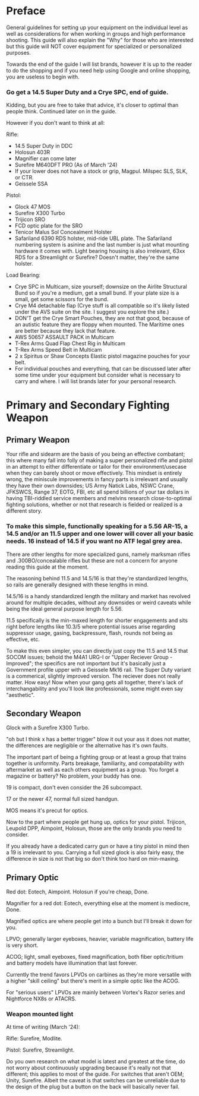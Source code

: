 # Preface
General guidelines for setting up your equipment on the individual level as well as considerations for when working in groups and high performance shooting. 
This guide will also explain the "Why" for those who are interested but this guide will NOT cover equipment for specialized or personalized purposes. 

Towards the end of the guide I will list brands, however it is up to the reader to do the shopping and if you need help using Google and online shopping, you are useless to begin with.


### Go get a 14.5 Super Duty and a Crye SPC, end of guide.

Kidding, but you are free to take that advice, it's closer to optimal than people think. Continued later on in the guide.

However if you don't want to think at all:

Rifle: 
- 14.5 Super Duty in DDC
- Holosun 403R
- Magnifier can come later
- Surefire M640DFT PRO (As of March '24)
- If your lower does not have a stock or grip, Magpul. Milspec SLS, SLK, or CTR.
- Geissele SSA 

Pistol:
- Glock 47 MOS
- Surefire X300 Turbo
- Trijicon SRO
- FCD optic plate for the SRO
- Tenicor Malus Sol Concealment Holster
- Safariland 6390 RDS holster, mid-ride UBL plate. The Safariland numbering system is asinine and the last number is just what mounting hardware it comes with. Light bearing housing is also irrelevant, 63xx RDS for a Streamlight or Surefire? Doesn't matter, they're the same holster.

Load Bearing:
- Crye SPC in Multicam, size yourself; downsize on the Airlite Structural Bund so if you're a medium, get a small bund. If your plate size is a small, get some scissors  for the bund.
- Crye M4 detachable flap (Crye stuff is all compatible so it's likely listed under the AVS suite on the site. I suggest you explore the site.)
- DON'T get the Crye Smart Pouches, they are not that good, because of an autistic feature they are floppy when mounted. The Maritime ones are better because they lack that feature.
- AWS 50657 ASSAULT PACK in Multicam 
- T-Rex Arms Quad Flap Chest Rig in Multicam
- T-Rex Arms Speed Belt in Multicam
- 2 x Spiritus or Shaw Concepts Elastic pistol magazine pouches for your belt.
- For individual pouches and everything, that can be discussed later after some time under your equipment but consider what is necessary to carry and where. I will list brands later for your personal research.



# Primary and Secondary Fighting Weapon

## Primary Weapon
Your rifle and sidearm are the basis of you being an effective combatant; this where many fall into folly of making a super personalized rifle and pistol in an attempt to either differentiate or tailor for their environment/usecase when they can barely shoot or move effectively. This mindset is entirely wrong, the miniscule improvements in fancy parts is irrelevant and usually they have their own downsides; US Army Natick Labs, NSWC Crane, JFKSWCS, Range 37, EOTG, FBI, etc all spend billions of your tax dollars in having TBI-riddled service members and melvins research close-to-optimal fighting solutions, whether or not that research is fielded or realized is a different story. 

### To make this simple, functionally speaking for a 5.56 AR-15, a 14.5 and/or an 11.5 upper and one lower will cover all your basic needs. 16 instead of 14.5 if you want no ATF legal grey area. 

There are other lengths for more specialized guns, namely marksman rifles and .300BO/concealable rifles but these are not a concern for anyone reading this guide at the moment.

The reasoning behind 11.5 and 14.5/16 is that they're standardized lengths, so rails are generally designed with these lengths in mind. 

14.5/16 is a handy standardized length the military and market has revolved around for multiple decades, without any downsides or weird caveats while being the ideal general purpose length for 5.56. 

11.5 specifically is the min-maxed length for shorter engagements and sits right before lengths like 10.3/5 where potential issues arise regarding suppressor usage, gasing, backpressure, flash, rounds not being as effective, etc.

To make this even simpler, you can directly just copy the 11.5 and 14.5 that SOCOM issues; behold the M4A1 URG-I or "Upper Reciever Group - Improved"; the specifics are not important but it's basically just a Government profile upper with a Geissele Mk16 rail. The Super Duty variant is a commerical, slightly improved version. The reciever does not really matter. How easy! Now when your gang gets all together, there's lack of interchangability and you'll look like professionals, some might even say "aesthetic". 



## Secondary Weapon
Glock with a Surefire X300 Turbo.

"oh but I think x has a better trigger" blow it out your ass it does not matter, the differences are negligible or the alternative has it's own faults.

The important part of being a fighting group or at least a group that trains together is uniformity. Parts breakage, familiarity, and compatability with aftermarket as well as each others equipment as a group. You forget a magazine or battery? No problem, your buddy has one.

19 is compact, don't even consider the 26 subcompact.

17 or the newer 47, normal full sized handgun.

MOS means it's precut for optics.

Now to the part where people get hung up, optics for your pistol. Trijicon, Leupold DPP, Aimpoint, Holosun, those are the only brands you need to consider. 

If you already have a dedicated carry gun or have a tiny pistol in mind then a 19 is irrelevant to you. Carrying a full sized glock is also fairly easy, the difference in size is not that big so don't think too hard on min-maxing.


## Primary Optic


Red dot: Eotech, Aimpoint. Holosun if you're cheap, Done.

Magnifier for a red dot: Eotech, everything else at the moment is mediocre, Done.



Magnified optics are where people get into a bunch but I'll break it down for you.

LPVO; generally larger eyeboxes, heavier, variable magnification, battery life is very short.

ACOG; light, small eyeboxes, fixed magnification, both fiber optic/tritium and battery models have illumination that last forever.


Currently the trend favors LPVOs on carbines as they're more versatile with a higher "skill ceiling" but there's merit in a simple optic like the ACOG.

For "serious users" LPVOs are mainly between Vortex's Razor series and Nightforce NX8s or ATACRS.

### Weapon mounted light
At time of writing (March '24):

Rifle: Surefire, Modlite.


Pistol: Surefire, Streamlight.

Do you own research on what model is latest and greatest at the time, do not worry about continuously upgrading because it's really not that different; this applies to most of the guide. 
For switches that aren't OEM; Unity, Surefire. Albeit the caveat is that switches can be unreliable due to the design of the plug but a button on the back will basically never fail.

















